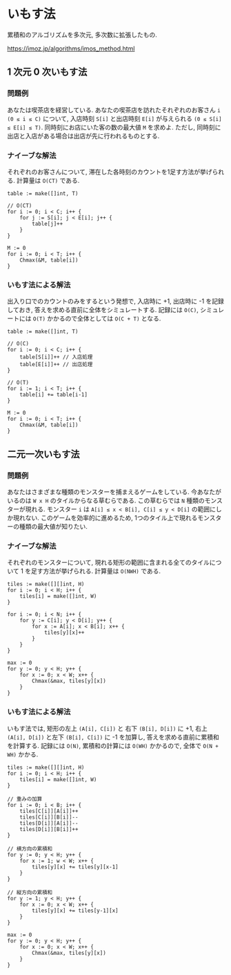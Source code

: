 # いもす法
累積和のアルゴリズムを多次元, 多次数に拡張したもの.

https://imoz.jp/algorithms/imos_method.html

## 1 次元 0 次いもす法

### 問題例
あなたは喫茶店を経営している. あなたの喫茶店を訪れたそれぞれのお客さん `i (0 ≤ i ≤ C)` について, 入店時刻 `S[i]` と出店時刻 `E[i]` が与えられる `(0 ≤ S[i] ≤ E[i] ≤ T)`. 同時刻にお店にいた客の数の最大値 `M` を求めよ. ただし, 同時刻に出店と入店がある場合は出店が先に行われるものとする.

### ナイーブな解法
それぞれのお客さんについて, 滞在した各時刻のカウントを1足す方法が挙げられる. 計算量は `O(CT)` である.

```golang
table := make([]int, T)

// O(CT)
for i := 0; i < C; i++ {
	for j := S[i]; j < E[i]; j++ {
		table[j]++
	}
}

M := 0
for i := 0; i < T; i++ {
	Chmax(&M, table[i])
}
```

### いもす法による解法
出入り口でのカウントのみをするという発想で, 入店時に +1, 出店時に -1 を記録しておき, 答えを求める直前に全体をシミュレートする. 記録には `O(C)`, シミュレートには `O(T)` かかるので全体としては `O(C + T)` となる.

```golang
table := make([]int, T)

// O(C)
for i := 0; i < C; i++ {
	table[S[i]]++ // 入店処理
	table[E[i]]++ // 出店処理
}

// O(T)
for i := 1; i < T; i++ {
	table[i] += table[i-1]
}

M := 0
for i := 0; i < T; i++ {
	Chmax(&M, table[i])
}
```

## 二元一次いもす法

### 問題例
あなたはさまざまな種類のモンスターを捕まえるゲームをしている. 今あなたがいるのは `W x H` のタイルからなる草むらである. この草むらでは `N` 種類のモンスターが現れる. モンスター `i` は `A[i] ≤ x < B[i], C[i] ≤ y < D[i]` の範囲にしか現れない. このゲームを効率的に進めるため, 1つのタイル上で現れるモンスターの種類の最大値が知りたい.

### ナイーブな解法
それぞれのモンスターについて, 現れる矩形の範囲に含まれる全てのタイルについて 1 を足す方法が挙げられる. 計算量は `O(NWH)` である.

```golang
tiles := make([][]int, H)
for i := 0; i < H; i++ {
	tiles[i] = make([]int, W)
}

for i := 0; i < N; i++ {
	for y := C[i]; y < D[i]; y++ {
		for x := A[i]; x < B[i]; x++ {
			tiles[y][x]++
		}
	}
}

max := 0
for y := 0; y < H; y++ {
	for x := 0; x < W; x++ {
		Chmax(&max, tiles[y][x])
	}
}
```

### いもす法による解法
いもす法では, 矩形の左上 `(A[i], C[i])` と 右下 `(B[i], D[i])` に +1, 右上 `(A[i], D[i])` と左下 `(B[i], C[i])` に -1 を加算し, 答えを求める直前に累積和を計算する. 記録には `O(N)`, 累積和の計算には `O(WH)` かかるので, 全体で `O(N + WH)` かかる.

```golang
tiles := make([][]int, H)
for i := 0; i < H; i++ {
	tiles[i] = make([]int, W)
}

// 重みの加算
for i := 0; i < B; i++ {
	tiles[C[i]][A[i]]++
	tiles[C[i]][B[i]]--
	tiles[D[i]][A[i]]--
	tiles[D[i]][B[i]]++
}

// 横方向の累積和
for y := 0; y < H; y++ {
	for x := 1; w < W; x++ {
		tiles[y][x] += tiles[y][x-1]
	}
}

// 縦方向の累積和
for y := 1; y < H; y++ {
	for x := 0; x < W; x++ {
		tiles[y][x] += tiles[y-1][x]
	}
}

max := 0
for y := 0; y < H; y++ {
	for x := 0; x < W; x++ {
		Chmax(&max, tiles[y][x])
	}
}
```
